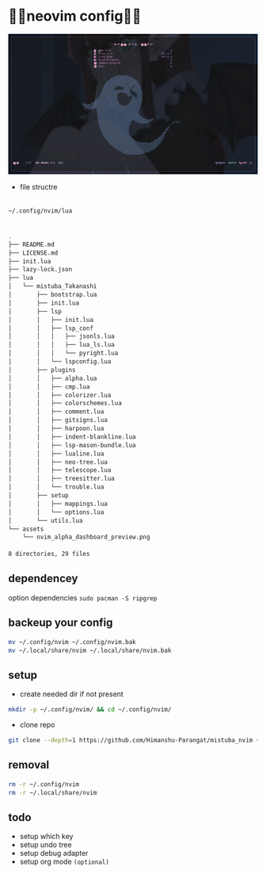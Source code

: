 # 🌸🌸neovim config🌸🌸

![nvim preview](./assets/nvim_alpha_dashboard_preview.png )
 


* file structre

```bash

~/.config/nvim/lua


.
├── README.md
├── LICENSE.md
├── init.lua
├── lazy-lock.json
├── lua
│   └── mistuba_Takanashi
│       ├── bootstrap.lua
│       ├── init.lua
│       ├── lsp
│       │   ├── init.lua
│       │   ├── lsp_conf
│       │   │   ├── jsonls.lua
│       │   │   ├── lua_ls.lua
│       │   │   └── pyright.lua
│       │   └── lspconfig.lua
│       ├── plugins
│       │   ├── alpha.lua
│       │   ├── cmp.lua
│       │   ├── colorizer.lua
│       │   ├── colorschemes.lua
│       │   ├── comment.lua
│       │   ├── gitsigns.lua
│       │   ├── harpoon.lua
│       │   ├── indent-blankline.lua
│       │   ├── lsp-mason-bundle.lua
│       │   ├── lualine.lua
│       │   ├── neo-tree.lua
│       │   ├── telescope.lua
│       │   ├── treesitter.lua
│       │   └── trouble.lua
│       ├── setup
│       │   ├── mappings.lua
│       │   └── options.lua
│       └── utils.lua
└── assets
    └── nvim_alpha_dashboard_preview.png

8 directories, 29 files

```

## dependencey

option dependencies
`sudo pacman -S ripgrep`

## backeup your config
``` bash 
mv ~/.config/nvim ~/.config/nvim.bak
mv ~/.local/share/nvim ~/.local/share/nvim.bak
```

## setup 

* create needed dir if not present 
```bash
mkdir -p ~/.config/nvim/ && cd ~/.config/nvim/
```

* clone repo
```bash
git clone --depth=1 https://github.com/Himanshu-Parangat/mistuba_nvim ~/.config/nvim/
```

## removal 
```bash
rm -r ~/.config/nvim 
rm -r ~/.local/share/nvim 
```


## todo 
* setup which key
* setup undo tree
* setup debug adapter
* setup org mode `(optional)` 
